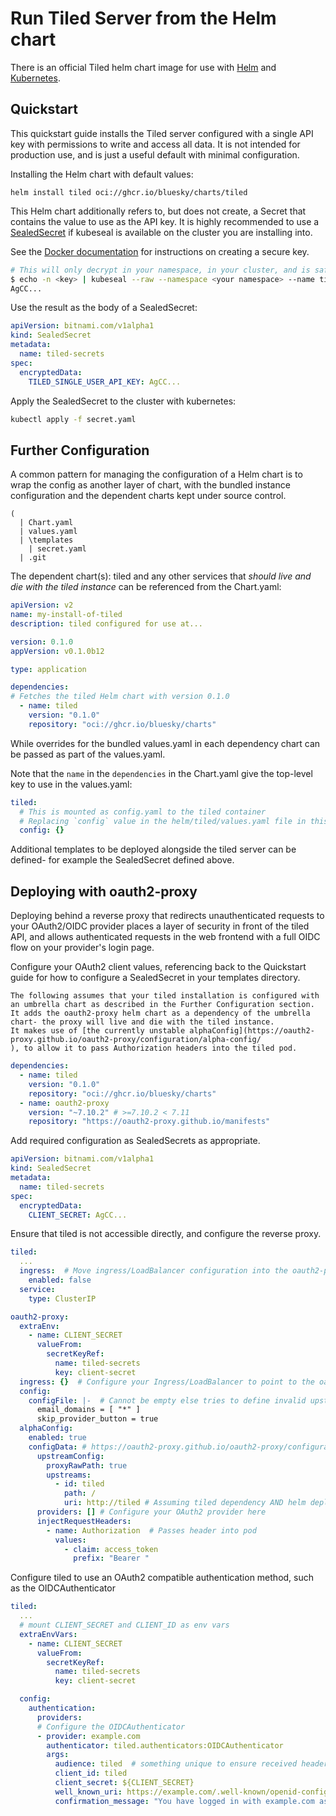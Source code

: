 # Run Tiled Server from the Helm chart

There is an official Tiled helm chart image for use with
[Helm](https://helm.sh/) and [Kubernetes](https://kubernetes.io/).

## Quickstart

This quickstart guide installs the Tiled server configured with a single API key
with permissions to write and access all data. It is not intended for production use,
and is just a useful default with minimal configuration.

Installing the Helm chart with default values:

```
helm install tiled oci://ghcr.io/bluesky/charts/tiled
```

This Helm chart additionally refers to, but does not create, a Secret that contains
the value to use as the API key. It is highly recommended to use a
[SealedSecret](https://github.com/bitnami-labs/sealed-secrets#readme) if kubeseal is
available on the cluster you are installing into.

See the [Docker documentation](./docker.md) for instructions on creating a secure key.

```sh
# This will only decrypt in your namespace, in your cluster, and is safe to commit
$ echo -n <key> | kubeseal --raw --namespace <your namespace> --name tiled-secrets
AgCC...
```

Use the result as the body of a SealedSecret:

```yaml
apiVersion: bitnami.com/v1alpha1
kind: SealedSecret
metadata:
  name: tiled-secrets
spec:
  encryptedData:
    TILED_SINGLE_USER_API_KEY: AgCC...
```

Apply the SealedSecret to the cluster with kubernetes:

```sh
kubectl apply -f secret.yaml
```

## Further Configuration

A common pattern for managing the configuration of a Helm chart is to wrap the config
as another layer of chart, with the bundled instance configuration and the dependent
charts kept under source control.

```
(
  | Chart.yaml
  | values.yaml
  | \templates
    | secret.yaml
  | .git
```

The dependent chart(s): tiled and any other services that *should live and die with the
tiled instance* can be referenced from the Chart.yaml:

```yaml
apiVersion: v2
name: my-install-of-tiled
description: tiled configured for use at...

version: 0.1.0
appVersion: v0.1.0b12

type: application

dependencies:
# Fetches the tiled Helm chart with version 0.1.0
  - name: tiled
    version: "0.1.0"
    repository: "oci://ghcr.io/bluesky/charts"
```

While overrides for the bundled values.yaml in each dependency chart can be passed
as part of the values.yaml.

Note that the `name` in the `dependencies` in the Chart.yaml give the top-level key
to use in the values.yaml:

```yaml
tiled:
  # This is mounted as config.yaml to the tiled container
  # Replacing `config` value in the helm/tiled/values.yaml file in this repository
  config: {}
```

Additional templates to be deployed alongside the tiled server can be defined- for
example the SealedSecret defined above.

## Deploying with oauth2-proxy

Deploying behind a reverse proxy that redirects unauthenticated requests to your OAuth2/OIDC provider places a layer of security in front of the tiled API, and allows authenticated requests in the web frontend with a full OIDC flow on your provider's login page.

Configure your OAuth2 client values, referencing back to the Quickstart guide for how to configure a SealedSecret in your templates directory.

```{note}
The following assumes that your tiled installation is configured with an umbrella chart as described in the Further Configuration section.
It adds the oauth2-proxy helm chart as a dependency of the umbrella chart- the proxy will live and die with the tiled instance.
It makes use of [the currently unstable alphaConfig](https://oauth2-proxy.github.io/oauth2-proxy/configuration/alpha-config/
), to allow it to pass Authorization headers into the tiled pod.
```


```yaml
dependencies:
  - name: tiled
    version: "0.1.0"
    repository: "oci://ghcr.io/bluesky/charts"
  - name: oauth2-proxy
    version: "~7.10.2" # >=7.10.2 < 7.11
    repository: "https://oauth2-proxy.github.io/manifests"
```

Add required configuration as SealedSecrets as appropriate.

```yaml
apiVersion: bitnami.com/v1alpha1
kind: SealedSecret
metadata:
  name: tiled-secrets
spec:
  encryptedData:
    CLIENT_SECRET: AgCC...
```

Ensure that tiled is not accessible directly, and configure the reverse proxy.

```yaml
tiled:
  ...
  ingress:  # Move ingress/LoadBalancer configuration into the oauth2-proxy configuration
    enabled: false
  service:
    type: ClusterIP

oauth2-proxy:
  extraEnv:
    - name: CLIENT_SECRET
      valueFrom:
        secretKeyRef:
          name: tiled-secrets
          key: client-secret
  ingress: {}  # Configure your Ingress/LoadBalancer to point to the oauth2-proxy pod
  config:
    configFile: |-  # Cannot be empty else tries to define invalid upstreams
      email_domains = [ "*" ]
      skip_provider_button = true
  alphaConfig:
    enabled: true
    configData: # https://oauth2-proxy.github.io/oauth2-proxy/configuration/alpha-config/
      upstreamConfig:
        proxyRawPath: true
        upstreams:
          - id: tiled
            path: /
            uri: http://tiled # Assuming tiled dependency AND helm deployment are named "tiled"
      providers: [] # Configure your OAuth2 provider here
      injectRequestHeaders:
        - name: Authorization  # Passes header into pod
          values:
            - claim: access_token
              prefix: "Bearer "

```

Configure tiled to use an OAuth2 compatible authentication method, such as the OIDCAuthenticator

```yaml
tiled:
  ...
  # mount CLIENT_SECRET and CLIENT_ID as env vars
  extraEnvVars:
    - name: CLIENT_SECRET
      valueFrom:
        secretKeyRef:
          name: tiled-secrets
          key: client-secret

  config:
    authentication:
      providers:
      # Configure the OIDCAuthenticator
      - provider: example.com
        authenticator: tiled.authenticators:OIDCAuthenticator
        args:
          audience: tiled  # something unique to ensure received headers are for you
          client_id: tiled
          client_secret: ${CLIENT_SECRET}
          well_known_uri: https://example.com/.well-known/openid-configuration
          confirmation_message: "You have logged in with example.com as {id}."

